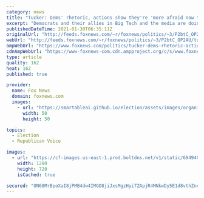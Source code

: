```yaml
---
category: news
title: "Tucker: Dems' rhetoric, actions show they're 'more afraid now that Donald Trump has left office'"
excerpt: "Democrats and their allies in Big Tech and the media are doing more than just attacking their political opponents, host Tucker Carlson argued Friday on \"Tucker Carlson Tonight.\""
publishedDateTime: 2021-01-30T06:35:11Z
originalUrl: "http://feeds.foxnews.com/~r/foxnews/politics/~3/P2btC_OP2AU/tucker-dems-rhetoric-actions-show-theyre-more-afraid-now-that-donald-trump-has-left-office"
webUrl: "http://feeds.foxnews.com/~r/foxnews/politics/~3/P2btC_OP2AU/tucker-dems-rhetoric-actions-show-theyre-more-afraid-now-that-donald-trump-has-left-office"
ampWebUrl: "https://www.foxnews.com/politics/tucker-dems-rhetoric-actions-show-theyre-more-afraid-now-that-donald-trump-has-left-office.amp"
cdnAmpWebUrl: "https://www-foxnews-com.cdn.ampproject.org/c/s/www.foxnews.com/politics/tucker-dems-rhetoric-actions-show-theyre-more-afraid-now-that-donald-trump-has-left-office.amp"
type: article
quality: 162
heat: 162
published: true

provider:
  name: Fox News
  domain: foxnews.com
  images:
    - url: "https://smartableai.github.io/election/assets/images/organizations/foxnews.com-50x50.jpg"
      width: 50
      height: 50

topics:
  - Election
  - Republican Voice

images:
  - url: "https://cf-images.us-east-1.prod.boltdns.net/v1/static/694940094001/6fdba3ce-11cf-42b8-8802-c41d9e29f7e2/593a490f-fb1a-4ade-b170-c919b34d2336/1280x720/match/image.jpg"
    width: 1280
    height: 720
    isCached: true

secured: "ON60MrBpoXaI8jPMB4dw4IMGD8jiJxsMgzHyi7ZApjR4MNkwDy5E1d8vthZne4TVe969aZnlP1ZnGfVMaU+W8YWRdyhoeZ2r/no7+WmdOwcX3DWCgOLUDZQpSXkTH9Zvyef/e+qfxP9hZYhKY0zcJBB2vV58DRDurlmodSdM//0zuZxcU3va1YQ2xUp96yTWd7ewSeDuqO9f7isYiOpfqixmae3STvNQh44EoGmMa4ulwvL1dS1DmvBlkzbjG1xiht2yTZrKTvZsirWupt5cKtI58lEVC+40AmFlALDwXX1lLT3klZ9kqUuAB5shJlnQ8k4IpdKpF/koycjesPsSmxrUqItag+uEN6whEIcEI4M=;jLmlGLZQevejzU5LtEkyIQ=="
---
```


